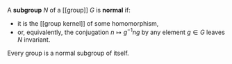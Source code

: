 A **subgroup** $N$ of a [[group]] $G$ is **normal** if:

* it is the [[group kernel]] of some homomorphism,
* or, equivalently, the conjugation $n \mapsto g^{-1} n g$ by any element $g \in G$ leaves $N$ invariant.

Every group is a normal subgroup of itself.
